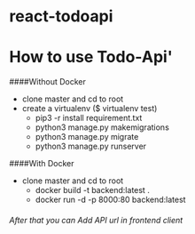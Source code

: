 # react-todoapi

# How to use Todo-Api'

####Without Docker
                
+ clone master and cd to root
+ create a virtualenv ($ virtualenv test)
    + pip3 -r install requirement.txt
    + python3 manage.py makemigrations
    + python3 manage.py migrate
    + python3 manage.py runserver

####With Docker
                
+ clone master and cd to root
    + docker build -t backend:latest .
    + docker run -d -p 8000:80 backend:latest

###### After that you can Add API url in frontend client

